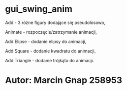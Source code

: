 # gui_swing_anim

Add - 3 różne figury dodające się pseudolosowo,

Animate - rozpoczęcie/zatrzymanie animacji,

Add Elipse - dodanie elipsy do animacji,

Add Square - dodanie kwadratu do animacji,

Add Triangle - dodanie trójkątu do animacji.

# Autor: Marcin Gnap 258953